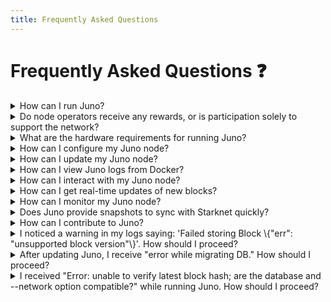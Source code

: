 ```yaml
---
title: Frequently Asked Questions
---
```


# Frequently Asked Questions :question:

<details>
  <summary>How can I run Juno?</summary>

Check out the [Running Juno](running-juno) guide to learn the simplest and fastest way to run a Juno node. You can also check the [Running Juno on GCP](running-on-gcp) guide to learn how to run Juno on the Google Cloud Platform (GCP).

</details>

<details>
  <summary>Do node operators receive any rewards, or is participation solely to support the network?</summary>

Presently, running a node does not come with direct rewards; its primary purpose is contributing to the network's functionality and stability. However, operating a node provides valuable educational benefits and deepens your knowledge of the network's operation.

</details>

<details>
  <summary>What are the hardware requirements for running Juno?</summary>

We recommend running Juno with at least 4GB of RAM and 250GB of SSD storage. Check out the [Hardware Requirements](hardware-requirements) for more information.

</details>

<details>
  <summary>How can I configure my Juno node?</summary>

You can configure Juno using [command line parameters](configuring#command-line-params), [environment variables](configuring#environment-variables), and [YAML configuration files](configuring#configuration-file). Check out the [Configuring Juno](configuring) guide to learn their usage and precedence.

</details>

<details>
  <summary>How can I update my Juno node?</summary>

Check out the [Updating Juno](updating) guide for instructions on updating your node to the latest version.

</details>

<details>
  <summary>How can I view Juno logs from Docker?</summary>

You can view logs from the Docker container using the following command:

```bash
docker logs -f juno
```

</details>

<details>
  <summary>How can I interact with my Juno node?</summary>

You can interact with a running Juno node using the [JSON-RPC](json-rpc) and [WebSocket](websocket) interfaces.

</details>

<details>
  <summary>How can I get real-time updates of new blocks?</summary>

The [WebSocket](websocket#subscribe-to-newly-created-blocks) interface provides a `juno_subscribeNewHeads` method that emits an event when new blocks are added to the blockchain.

</details>

<details>
  <summary>How can I monitor my Juno node?</summary>

Juno captures metrics and profiling data using [Prometheus](https://prometheus.io) and [pprof](https://github.com/google/pprof), and you can visualise them using [Grafana](https://grafana.com). Check out the [Monitoring Juno](monitoring) guide to get started.

</details>

<details>
  <summary>Does Juno provide snapshots to sync with Starknet quickly?</summary>

Yes, Juno provides snapshots for both the Starknet Mainnet and Sepolia networks. Check out the [Database Snapshots](snapshots) guide to get started.

</details>

<details>
  <summary>How can I contribute to Juno?</summary>

You can contribute to Juno by running a node, starring on GitHub, reporting bugs, and suggesting new features. Check out the [Contributions and Partnerships](/#contributions-and-partnerships) page for more information.

</details>

<details>
  <summary>I noticed a warning in my logs saying: 'Failed storing Block \{"err": "unsupported block version"\}'. How should I proceed?</summary>

You can fix this problem by [updating to the latest version](updating) of Juno. Check for updates and install them to maintain compatibility with the latest block versions.

</details>

<details>
  <summary>After updating Juno, I receive "error while migrating DB." How should I proceed?</summary>

This error suggests your database is corrupted, likely due to the node being interrupted during migration. This can occur if there are insufficient system resources, such as RAM, to finish the process. The only solution is to resynchronise the node from the beginning. To avoid this issue in the future, ensure your system has adequate resources and that the node remains uninterrupted during upgrades.

</details>

<details>
  <summary>I received "Error: unable to verify latest block hash; are the database and --network option compatible?" while running Juno. How should I proceed?</summary>

To resolve this issue, ensure that the `eth-node` configuration aligns with the `network` option for the Starknet network.

</details>
